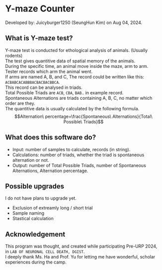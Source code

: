 # Y-maze Counter
Developed by: Juicyburger1250 (SeungHun Kim) on Aug 04, 2024.   
## What is Y-maze test?
Y-maze test is conducted for ethological analysis of animals. (Usually rodents)   
The test gives quantitive data of spatial memory of the animals.   
During the specific time, an animal move inside the maze, arm to arm.   
Tester records which arm the animal went.   
If arms are named A, B, and C, The record could be written like this: `ACBABCACABBBACBACBACBBCA`.   
This record can be analysed in triads.   
Total Possible Triads are `ACB`, `CBA`, `BAB`.. in example record.   
Spontaneous Alternations are triads containing A, B, C, no matter which order are they.     
The quantitive data is usually calculated by the following formula.   
$$Alternation\ percentage=\frac{Spontaneous\ Alternations}{Total\ Possible\ Triads}$$   
## What does this software do?
- Input: number of samples to calculate, records (in string).   
- Calculations: number of triads, whether the triad is spontaneous alternation or not.   
- Output: number of Total Possible Triads, number of Spontaneous Alternations, Alternation percentage.
## Possible upgrades
I do not have plans to upgrade yet.   
- Exclusion of extreamly long / short trial
- Sample naming
- Stastical calculation
## Acknowledgement
This program was thought, and created while participating Pre-URP 2024, in `LAB OF NEURONAL CELL DEATH, DGIST`.   
I deeply thank Ms. Ha and Prof. Yu for letting me have wonderful, scholar experiences during the camp.

